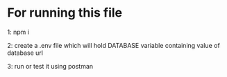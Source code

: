# For running this file

1: npm i 

2: create a .env file which will hold DATABASE variable containing value of database url

3: run or test it using postman